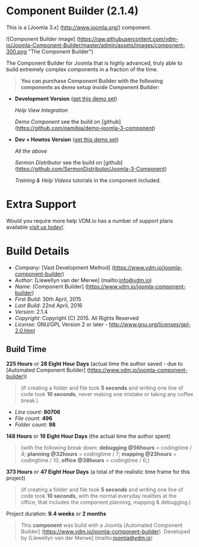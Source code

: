 # Component Builder (2.1.4)

This is a [Joomla 3.x] (http://www.joomla.org/) component.

 ![Component Builder image] (https://raw.githubusercontent.com/vdm-io/Joomla-Component-Builder/master/admin/assets/images/component-300.png "The Component Builder")

The Component Builder for Joomla that is highly advanced, truly able to build extremely complex components in a fraction of the time.

> **You can purchase Component Builder with the following components as demo setup inside Component Builder:**

+ **Development Version** ([get this demo set](https://www.vdm.io/joomla-component-builder))

    *Help View Integration*

    *Demo Component* see the build on [github] (https://github.com/namibia/demo-joomla-3-component)

+ **Dev + Howtos Version** ([get this demo set](https://www.vdm.io/joomla-component-builder))

    *All the above*

    *Sermon Distributor* see the build on [github] (https://github.com/SermonDistributor/Joomla-3-Component)

    *Training & Help Videos* tutorials in the component included.

# Extra Support

Would you require more help VDM.io has a number of support plans available [visit us today!](https://www.vdm.io/joomla-component-builder).

# Build Details

+ *Company*: [Vast Development Method] (https://www.vdm.io/joomla-component-builder)
+ *Author*: [Llewellyn van der Merwe] (mailto:info@vdm.io)
+ *Name*: [Component Builder] (https://www.vdm.io/joomla-component-builder)
+ *First Build*: 30th April, 2015
+ *Last Build*: 22nd April, 2016
+ *Version*: 2.1.4
+ *Copyright*: Copyright (C) 2015. All Rights Reserved
+ *License*: GNU/GPL Version 2 or later - http://www.gnu.org/licenses/gpl-2.0.html

## Build Time

**225 Hours** or **28 Eight Hour Days** (actual time the author saved -
due to [Automated Component Builder] (https://www.vdm.io/joomla-component-builder))

> (if creating a folder and file took **5 seconds** and writing one line of code took **10 seconds**,
> never making one mistake or taking any coffee break.)

+ *Line count*: **80706**
+ *File count*: **496**
+ *Folder count*: **98**

**148 Hours** or **19 Eight Hour Days** (the actual time the author spent)

> (with the following break down:
> **debugging @56hours** = codingtime / 4;
> **planning @32hours** = codingtime / 7;
> **mapping @23hours** = codingtime / 10;
> **office @38hours** = codingtime / 6;)

**373 Hours** or **47 Eight Hour Days**
(a total of the realistic time frame for this project)

> (if creating a folder and file took **5 seconds** and writing one line of code took **10 seconds**,
> with the normal everyday realities at the office, that includes the component planning, mapping & debugging.)

Project duration: **9.4 weeks** or **2 months**

> This **component** was build with a Joomla [Automated Component Builder] (https://www.vdm.io/joomla-component-builder).
> Developed by [Llewellyn van der Merwe] (mailto:joomla@vdm.io)